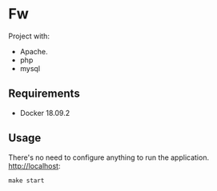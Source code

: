 Fw
========================

Project with: 
- Apache.
- php
- mysql

Requirements
------------

* Docker 18.09.2

Usage
-----

There's no need to configure anything to run the application. <http://localhost>:

```makefile
make start
```
